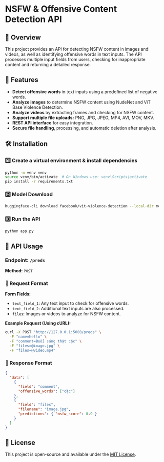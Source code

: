 # NSFW & Offensive Content Detection API

## 📌 Overview

This project provides an API for detecting NSFW content in images and videos, as well as identifying offensive words in text inputs. The API processes multiple input fields from users, checking for inappropriate content and returning a detailed response.

## 🚀 Features

- **Detect offensive words** in text inputs using a predefined list of negative words.
- **Analyze images** to determine NSFW content using NudeNet and ViT Base Violence Detection.
- **Analyze videos** by extracting frames and checking for NSFW content.
- **Support multiple file uploads:** PNG, JPG, JPEG, MP4, AVI, MOV, MKV.
- **REST API interface** for easy integration.
- **Secure file handling**, processing, and automatic deletion after analysis.

## 🛠 Installation

### 1️⃣ Create a virtual environment & install dependencies

```sh
python -m venv venv
source venv/bin/activate  # On Windows use: venv\Scripts\activate
pip install -r requirements.txt
```

### 2️⃣ Model Download

```sh
huggingface-cli download facebook/vit-violence-detection --local-dir models/vit-violence
```

### 3️⃣ Run the API

```sh
python app.py
```

## 📡 API Usage

### Endpoint: `/preds`

**Method:** `POST`

### 🔹 Request Format

**Form Fields:**

- `text_field_1`: Any text input to check for offensive words.
- `text_field_2`: Additional text inputs are also processed.
- `files`: Images or videos to analyze for NSFW content.

**Example Request (Using cURL):**

```sh
curl -X POST "http://127.0.0.1:5000/preds" \
  -F "name=hello" \
  -F "comment=Buổi sáng thật cặc" \
  -F "files=@image.jpg" \
  -F "files=@video.mp4"
```

### 🔹 Response Format

```json
{
  "data": [
    {
      "field": "comment",
      "offensive_words": ["cặc"]
    },
    {
      "field": "files",
      "filename": "image.jpg",
      "predictions": { "nsfw_score": 0.9 }
    }
  ]
}
```

## 📜 License

This project is open-source and available under the [MIT License](LICENSE).
